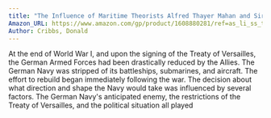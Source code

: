 ```yaml
---
title: "The Influence of Maritime Theorists Alfred Thayer Mahan and Sir Julian Corbett on the Development of German Naval Strategy 1930-1936"
Amazon_URL: https://www.amazon.com/gp/product/1608880281/ref=as_li_ss_tl?ie=UTF8&linkCode=ll1&tag=internetbo00a-20
Author: Cribbs, Donald
---
```

At the end of World War I, and upon the signing of the Treaty of Versailles, the German Armed Forces had been drastically reduced by the Allies. The German Navy was stripped of its battleships, submarines, and aircraft. The effort to rebuild began immediately following the war. The decision about what direction and shape the Navy would take was influenced by several factors. The German Navy's anticipated enemy, the restrictions of the Treaty of Versailles, and the political situation all played 